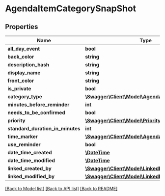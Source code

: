 # AgendaItemCategorySnapShot

## Properties
Name | Type | Description | Notes
------------ | ------------- | ------------- | -------------
**all_day_event** | **bool** |  | [optional] 
**back_color** | **string** |  | [optional] 
**description_hash** | **string** |  | [optional] 
**display_name** | **string** |  | [optional] 
**front_color** | **string** |  | [optional] 
**is_private** | **bool** |  | [optional] 
**category_type** | [**\Swagger\Client\Model\AgendaItemCategoryType**](AgendaItemCategoryType.md) |  | [optional] 
**minutes_before_reminder** | **int** |  | [optional] 
**needs_to_be_confirmed** | **bool** |  | [optional] 
**priority** | [**\Swagger\Client\Model\Priority**](Priority.md) |  | [optional] 
**standard_duration_in_minutes** | **int** |  | [optional] 
**time_marker** | [**\Swagger\Client\Model\AgendaItemTimeMarker**](AgendaItemTimeMarker.md) |  | [optional] 
**use_reminder** | **bool** |  | [optional] 
**date_time_created** | [**\DateTime**](\DateTime.md) |  | [optional] 
**date_time_modified** | [**\DateTime**](\DateTime.md) |  | [optional] 
**linked_created_by** | [**\Swagger\Client\Model\LinkedEmployee**](LinkedEmployee.md) |  | [optional] 
**linked_modified_by** | [**\Swagger\Client\Model\LinkedEmployee**](LinkedEmployee.md) |  | [optional] 

[[Back to Model list]](../README.md#documentation-for-models) [[Back to API list]](../README.md#documentation-for-api-endpoints) [[Back to README]](../README.md)


